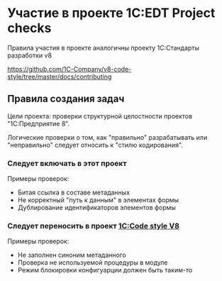 # Участие в проекте 1С:EDT Project checks

Правила участия в проекте аналогичны проекту 1С:Стандарты разработки v8

https://github.com/1C-Company/v8-code-style/tree/master/docs/contributing

## Правила создания задач

Цели проекта: проверки структурной целостности проектов "1С:Предприятие 8".

Логические проверки о том, как "правильно" разрабатывать или "неправильно" следует относить к "стилю кодирования".

### Следует включать в этот проект

Примеры проверок:
- Битая ссылка в составе метаданных
- Не корректный "путь к данным" в элементах формы
- Дублирование идентификаторов элементов формы

### Следует переносить в проект [1C:Code style V8](https://github.com/1C-Company/v8-code-style)

Примеры проверок:
- Не заполнен синоним метаданного
- Проверка не используемой процедуры в модуле
- Режим блокировки конфигуарции должен быть таким-то
